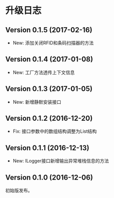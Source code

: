 # 升级日志

## Version 0.1.5 (2017-02-16)

* New: 添加关闭RFID和条码扫描器的方法

## Version 0.1.4 (2017-01-08)

* New: 工厂方法透传上下文信息

## Version 0.1.3 (2017-01-05)

* New: 新增静默安装接口

## Version 0.1.2 (2016-12-20)

* Fix: 接口参数中的数组结构调整为List结构

## Version 0.1.1 (2016-12-13)

* New: ILogger接口新增输出异常堆栈信息的方法

## Version 0.1.0 (2016-12-06)

初始版发布。
